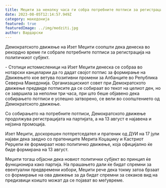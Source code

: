 ```yaml
---
title: Меџити за неколку часа ги собра потребните потписи за регистрација на партијата
date: 2023-08-05T12:14:57.949Z
category: македонија
featured: true
featuredImage: ../img/medziti.jpg
author: Вардарски
---
```

<!--StartFragment-->

Демократското движење на Изет Меџити соопшти дека денеска во рекордно време ги собрале потребните потписи за регистрација на политичкиот субјект.

\- Стотици истомисленици на Изет Меџити денеска се собраа во нотарски канцеларии да го дадат својот потпис за формирање на Движењето кое ветува позитивни промени за Албанците во Република Северна Македонија. Организацискиот совет при Демократското движење предвиде потписите да се собираат во текот на целиот ден, но се завршила за неполни три часа, при што беше објавено дека собирањето потписи е успешно затворено, се вели во соопштението од Демократското движење.

Со собирањето на потребните потписи, Демократското движење продолжува регистрацијата на партијата, а на 13 август е најавена и нејзина промоција.

Изет Меџити, доскорешен потпретседател и пратеник од ДУИ на 17 јули најави дека заедно со пратениците Мерита Коџаџику и Кастриот Рерџепи ќе формираат ново политичко движење, која официјално ќе биде формирана на 13 август. 

Меџити тогаш објасни дека новиот политички субјект во принцип ќе функционира како партија. На прашањето дали ќе бидат спремни за евентуални предвремени избори, Меџити рече дека токму затоа брзаат со формирање на ова движење за да бидат спремни за секаков вид на предизвици коишто можат да се појават во меѓувреме.

<!--EndFragment-->